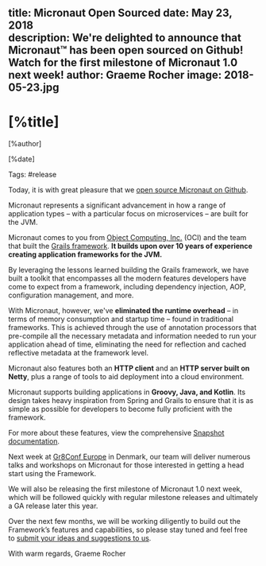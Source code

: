 title: Micronaut Open Sourced
date: May 23, 2018  
description: We're delighted to announce that Micronaut™ has been open sourced on Github! Watch for the first milestone of Micronaut 1.0 next week!
author: Graeme Rocher
image: 2018-05-23.jpg
---

# [%title]

[%author]

[%date] 

Tags: #release

Today, it is with great pleasure that we [open source Micronaut on Github](https://github.com/micronaut-projects/micronaut-core).

Micronaut represents a significant advancement in how a range of application types – with a particular focus on microservices – are built for the JVM.

Micronaut comes to you from [Object Computing, Inc.](https://objectcomputing.com/) (OCI) and the team that built the [Grails framework](http://grails.org/). **It builds upon over 10 years of experience creating application frameworks for the JVM.**

By leveraging the lessons learned building the Grails framework, we have built a toolkit that encompasses all the modern features developers have come to expect from a framework, including dependency injection, AOP, configuration management, and more.

With Micronaut, however, we've **eliminated the runtime overhead** – in terms of memory consumption and startup time – found in traditional frameworks. This is achieved through the use of annotation processors that pre-compile all the necessary metadata and information needed to run your application ahead of time, eliminating the need for reflection and cached reflective metadata at the framework level.

Micronaut also features both an **HTTP client** and an **HTTP server built on Netty**, plus a range of tools to aid deployment into a cloud environment.

Micronaut supports building applications in **Groovy, Java, and Kotlin**. Its design takes heavy inspiration from Spring and Grails to ensure that it is as simple as possible for developers to become fully proficient with the framework.

For more about these features, view the comprehensive [Snapshot documentation](http://micronaut.io/documentation.html).

Next week at [Gr8Conf Europe](https://gr8conf.eu/) in Denmark, our team will deliver numerous talks and workshops on Micronaut for those interested in getting a head start using the Framework.

We will also be releasing the first milestone of Micronaut 1.0 next week, which will be followed quickly with regular milestone releases and ultimately a GA release later this year.

Over the next few months, we will be working diligently to build out the Framework’s features and capabilities, so please stay tuned and feel free to [submit your ideas and suggestions to us](https://github.com/micronaut-projects/micronaut-core/issues).

With warm regards, Graeme Rocher
